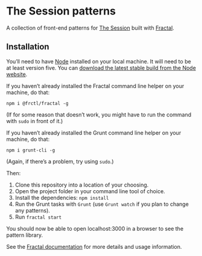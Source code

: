 # The Session patterns

A collection of front-end patterns for [The Session](https://thesession.org/) built with [Fractal](https://github.com/frctl/fractal/).

## Installation

You’ll need to have [Node](https://nodejs.org/) installed on your local machine. It will need to be at least version five. You can [download the latest stable build from the Node website](https://nodejs.org/).

If you haven’t already installed the Fractal command line helper on your machine, do that:

```shell
npm i @frctl/fractal -g
```

(If for some reason that doesn’t work, you might have to run the command with `sudo` in front of it.)

If you haven’t already installed the Grunt command line helper on your machine, do that:

```shell
npm i grunt-cli -g
```
(Again, if there’s a problem, try using `sudo`.)

Then:

1. Clone this repository into a location of your choosing.
2. Open the project folder in your command line tool of choice.
3. Install the dependencies: `npm install`
4. Run the Grunt tasks with `Grunt` (use `Grunt watch` if you plan to change any patterns).
5. Run `fractal start`

You should now be able to open localhost:3000 in a browser to see the pattern library.

See the [Fractal documentation](https://github.com/frctl/fractal/tree/master/docs) for more details and usage information.
